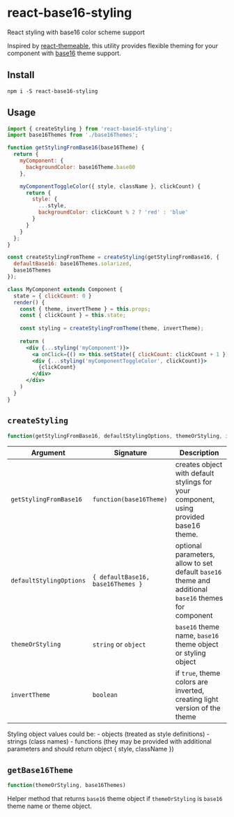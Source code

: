 # react-base16-styling
React styling with base16 color scheme support

Inspired by [react-themeable](https://github.com/markdalgleish/react-themeable), this utility provides flexible theming for your component with [base16](https://github.com/chriskempson/base16) theme support.

## Install

```
npm i -S react-base16-styling
```

## Usage

```jsx
import { createStyling } from 'react-base16-styling';
import base16Themes from './base16Themes';

function getStylingFromBase16(base16Theme) {
  return {
    myComponent: {
      backgroundColor: base16Theme.base00
    },

    myComponentToggleColor({ style, className }, clickCount) {
      return {
        style: {
          ...style,
          backgroundColor: clickCount % 2 ? 'red' : 'blue'
        }
      }
    }
  };
}

const createStylingFromTheme = createStyling(getStylingFromBase16, {
  defaultBase16: base16Themes.solarized,
  base16Themes
});

class MyComponent extends Component {
  state = { clickCount: 0 }
  render() {
    const { theme, invertTheme } = this.props;
    const { clickCount } = this.state;
    
    const styling = createStylingFromTheme(theme, invertTheme);
    
    return (
      <div {...styling('myComponent')}>
        <a onClick={() => this.setState({ clickCount: clickCount + 1 })}>Click Me</a>
        <div {...styling('myComponentToggleColor', clickCount)}>
          {clickCount}
        </div>
      </div>
    )
  }
}
```

## `createStyling`

```js
function(getStylingFromBase16, defaultStylingOptions, themeOrStyling, isLightTheme)
```

Argument | Signature | Description
----|-----|-----
`getStylingFromBase16` | `function(base16Theme)` | creates object with default stylings for your component, using provided base16 theme.
`defaultStylingOptions` | `{ defaultBase16, base16Themes }` | optional parameters, allow to set default `base16` theme and additional `base16` themes for component
`themeOrStyling` | `string` or `object` | `base16` theme name, `base16` theme object or styling object
`invertTheme` | `boolean` | if `true`, theme colors are inverted, creating light version of the theme


Styling object values could be:
    - objects (treated as style definitions)
    - strings (class names)
    - functions (they may be provided with additional parameters and should return object { style, className })

## `getBase16Theme`
```js
function(themeOrStyling, base16Themes)
```

Helper method that returns `base16` theme object if `themeOrStyling` is `base16` theme name or theme object.
